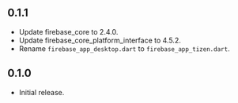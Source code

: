 ## 0.1.1

* Update firebase_core to 2.4.0.
* Update firebase_core_platform_interface to 4.5.2.
* Rename `firebase_app_desktop.dart` to `firebase_app_tizen.dart`.

## 0.1.0

* Initial release.
